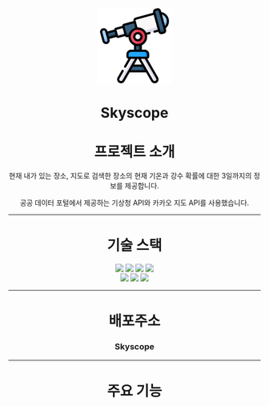 <div align="center">

<img src="public/scope.png"  height="150" width="150"/>

# Skyscope

# 프로젝트 소개

현재 내가 있는 장소, 지도로 검색한 장소의 현재 기온과 강수 확률에 대한 3일까지의 정보를 제공합니다.

공공 데이터 포털에서 제공하는 기상청 API와 카카오 지도 API를 사용했습니다.

---

# 기술 스택

<div>
<img src="https://img.shields.io/badge/vite-123142?style=flat-square&logo=vite&logoColor=white"/>
<img src="https://img.shields.io/badge/HTML5-E34F26?style=flat-square&logo=html5&logoColor=white"/>
<img src="https://img.shields.io/badge/styled components-DB7093?style=flat-square&logo=styled-components&logoColor=white"/>
<img src="https://img.shields.io/badge/Bootstrapap-7952B3?style=flat-square&logo=bootstrap&logoColor=white"/>
</div>

<div>
<img src="https://img.shields.io/badge/Typescript-3178C6?style=flat-square&logo=Typescript&logoColor=white"/>
<img src="https://img.shields.io/badge/react query-234152?style=flat-square&logo=react-query&logoColor=white"/>
<img src="https://img.shields.io/badge/redux-223415?style=flat-square&logo=redux&logoColor=white"/>

</div>

---

# 배포주소

<h3><a src="https://skyscope.vercel.app/
">Skyscope</a>

---

# 주요 기능

</div>
